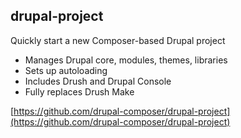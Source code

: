 ##  drupal-project

Quickly start a new Composer-based Drupal project

* Manages Drupal core, modules, themes, libraries
* Sets up autoloading
* Includes Drush and Drupal Console
* Fully replaces Drush Make

[https://github.com/drupal-composer/drupal-project](https://github.com/drupal-composer/drupal-project)
